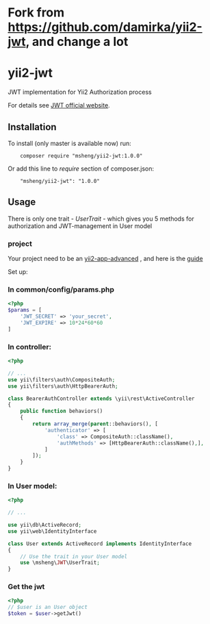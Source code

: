 
# Fork from https://github.com/damirka/yii2-jwt, and change a lot

# yii2-jwt

JWT implementation for Yii2 Authorization process

For details see [JWT official website](https://jwt.io/introduction/).

## Installation

To install (only master is available now) run:
```
    composer require "msheng/yii2-jwt:1.0.0"
```
Or add this line to *require* section of composer.json:
```
    "msheng/yii2-jwt": "1.0.0"
```

## Usage

There is only one trait - *UserTrait* - which gives you 5 methods for
authorization and JWT-management in User model

### project

Your project need to be an [yii2-app-advanced](https://github.com/yiisoft/yii2-app-advanced) , and here is the [guide](https://github.com/yiisoft/yii2-app-advanced/blob/master/docs/guide/start-installation.md)

Set up:

### In common/config/params.php

```PHP
<?php
$params = [
    'JWT_SECRET' => 'your_secret',
    'JWT_EXPIRE' => 10*24*60*60
]

```

### In controller:

```PHP
<?php

// ...
use yii\filters\auth\CompositeAuth;
use yii\filters\auth\HttpBearerAuth;

class BearerAuthController extends \yii\rest\ActiveController
{
    public function behaviors()
    {
        return array_merge(parent::behaviors(), [
            'authenticator' => [
                'class' => CompositeAuth::className(),
                'authMethods' => [HttpBearerAuth::className(),],
            ]
        ]);
    }
}
```

### In User model:

```PHP
<?php

// ...

use yii\db\ActiveRecord;
use yii\web\IdentityInterface

class User extends ActiveRecord implements IdentityInterface
{
    // Use the trait in your User model
    use \msheng\JWT\UserTrait;
}
```

### Get the jwt

```PHP
<?php
// $user is an User object
$token = $user->getJwt()
```


